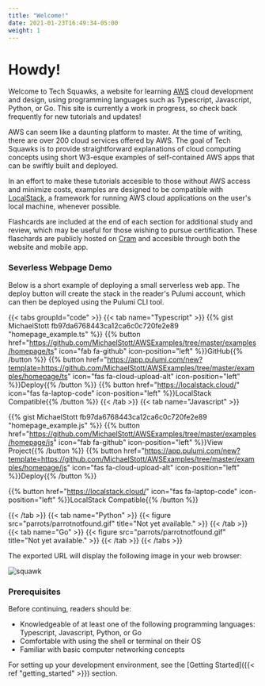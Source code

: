 ```yaml
---
title: "Welcome!"
date: 2021-01-23T16:49:34-05:00
weight: 1
---
```


# Howdy!

Welcome to Tech Squawks, a website for learning [AWS](https://aws.amazon.com/) cloud development and design, using programming languages
such as Typescript, Javascript, Python, or Go. This site is currently a work in progress, so check back frequently for new tutorials and
updates!

AWS can seem like a daunting platform to master. At the time of writing, there are over 200 cloud services offered by AWS. 
The goal of Tech Squawks is to provide straightforward explanations of cloud computing concepts using short W3-esque examples of self-contained AWS apps that can be swiftly built and deployed.

In an effort to make these tutorials accesible to those without AWS access and minimize costs, examples are designed to be compatible with 
[LocalStack](https://localstack.cloud/), a framework for running AWS cloud applications on the user's local 
machine, whenever possible. 

Flashcards are included at the end of each section for additional study and review, which may be useful for those wishing to pursue 
certification. These flaschards are publicly hosted on [Cram](https://www.cram.com/) and accesible through both the website and mobile app.

### Severless Webpage Demo

Below is a short example of deploying a small serverless web app. The deploy button will create the stack in the reader's Pulumi account, which can then be deployed using the Pulumi CLI tool.

{{< tabs groupId="code" >}}
{{< tab name="Typescript" >}}
{{% gist MichaelStott fb97da6768443ca12ca6c0c720fe2e89 "homepage_example.ts" %}}
{{% button href="https://github.com/MichaelStott/AWSExamples/tree/master/examples/homepage/ts" icon="fab fa-github" icon-position="left" %}}GitHub{{% /button %}}
{{% button href="https://app.pulumi.com/new?template=https://github.com/MichaelStott/AWSExamples/tree/master/examples/homepage/ts" icon="fas fa-cloud-upload-alt" icon-position="left" %}}Deploy{{% /button %}}
{{% button href="https://localstack.cloud/" icon="fas fa-laptop-code" icon-position="left" %}}LocalStack Compatible{{% /button %}}
{{< /tab >}}
{{< tab name="Javascript" >}}

{{% gist MichaelStott fb97da6768443ca12ca6c0c720fe2e89 "homepage_example.js" %}}
{{% button href="https://github.com/MichaelStott/AWSExamples/tree/master/examples/homepage/js" icon="fab fa-github" icon-position="left" %}}View Project{{% /button %}}
{{% button href="https://app.pulumi.com/new?template=https://github.com/MichaelStott/AWSExamples/tree/master/examples/homepage/js" icon="fas fa-cloud-upload-alt" icon-position="left" %}}Deploy{{% /button %}}

{{% button href="https://localstack.cloud/" icon="fas fa-laptop-code" icon-position="left" %}}LocalStack Compatible{{% /button %}}

{{< /tab >}}
{{< tab name="Python" >}}
{{< figure src="parrots/parrotnotfound.gif" title="Not yet available." >}}
{{< /tab >}}
{{< tab name="Go" >}}
{{< figure src="parrots/parrotnotfound.gif" title="Not yet available." >}}
{{< /tab >}}
{{< /tabs >}}

The exported URL will display the following image in your web browser: 

![squawk](https://cultofthepartyparrot.com/parrots/hd/revolutionparrot.gif)

### Prerequisites

Before continuing, readers should be:

- Knowledgeable of at least one of the following programming languages: Typescript, Javascript, Python, or Go
- Comfortable with using the shell or terminal on their OS
- Familiar with basic computer networking concepts

For setting up your development environment, see the  [Getting Started]({{< ref "getting_started" >}}) section.
